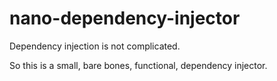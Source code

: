 # nano-dependency-injector

Dependency injection is not complicated.

So this is a small, bare bones, functional, dependency injector.